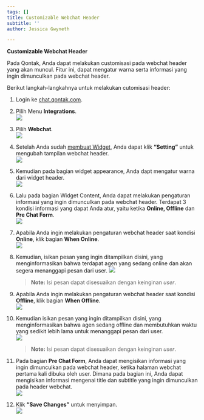 ```yaml
---
tags: []
title: Customizable Webchat Header
subtitle: ''
author: Jessica Gwyneth

---
```

**Customizable Webchat Header**

Pada Qontak, Anda dapat melakukan customisasi pada webchat header yang akan muncul. Fitur ini, dapat mengatur warna serta informasi yang ingin dimunculkan pada webchat header.

Berikut langkah-langkahnya untuk melakukan cutomisasi header:

 1. Login ke [chat.qontak.com](http://chat.qontak.com).
 2. Pilih Menu **Integrations**.  
    ![](/uploads/1webchat-1.png)
 3. Pilih **Webchat**.  
    ![](/uploads/2webchat.png)
 4. Setelah Anda sudah [membuat Widget](https://support.qontak.com/docs/omnichannel/integration/integration-mengintegrasikan-whatsapp/), Anda dapat klik **“Setting”** untuk mengubah tampilan webchat header.  
    ![](/uploads/3webchat.png)
 5. Kemudian pada bagian widget appearance, Anda dapt mengatur warna dari widget header.   
    ![](/uploads/4webchat.png)
 6. Lalu pada bagian Widget Content, Anda dapat melakukan pengaturan informasi yang ingin dimunculkan pada webchat header. Terdapat 3 kondisi informasi yang dapat Anda atur, yaitu ketika **Online, Offline** dan **Pre Chat Form**.  
    ![](/uploads/5webchat.png)
 7. Apabila Anda ingin melakukan pengaturan webchat header saat kondisi **Online**, klik bagian **When Online**.  
    ![](/uploads/6webchat.png)
 8. Kemudian, isikan pesan yang ingin ditampilkan disini, yang menginformasikan bahwa terdapat agen yang sedang online dan akan segera menanggapi pesan dari user. ![](/uploads/7webchat.png)

    > **Note:** Isi pesan dapat disesuaikan dengan keinginan _user_.
 9. Apabila Anda ingin melakukan pengaturan webchat header saat kondisi **Offline**, klik bagian **When Offline**.  
    ![](/uploads/8webchat.png)
10. Kemudian isikan pesan yang ingin ditampilkan disini, yang menginformasikan bahwa agen sedang offline dan membutuhkan waktu yang sedikit lebih lama untuk menanggapi pesan dari user.  
    ![](/uploads/9webchat.png)

    > **Note:** Isi pesan dapat disesuaikan dengan keinginan _user_.
11. Pada bagian **Pre Chat Form**, Anda dapat mengisikan informasi yang ingin dimunculkan pada webchat header, ketika halaman webchat pertama kali dibuka oleh user. Dimana pada bagian ini, Anda dapat mengisikan informasi mengenai title dan subtitle yang ingin dimunculkan pada header webchat.  
    ![](/uploads/10webchat.png)
12. Klik **“Save Changes”** untuk menyimpan.  
    ![](/uploads/11webchat.png)
